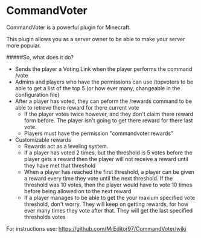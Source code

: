 CommandVoter
============

CommandVoter is a powerful plugin for Minecraft.

This plugin allows you as a server owner to be able to make your server more popular.

#####So, what does it do?

* Sends the player a Voting Link when the player performs the command /vote
* Admins and players who have the permissions can use /topvoters to be able to get a list of the top 5 (or how ever many, changeable in the configuration file)
* After a player has voted, they can peform the /rewards command to be able to retreve there reward for there current vote
  * If the player votes twice however, and they don't claim there reward form before. The player isn't going to get there reward for there last vote.
  * Players must have the permission "commandvoter.rewards"
* Customizable rewards
  * Rewards act as a leveling system.
  * If a player has voted 2 times, but the threshold is 5 votes before the player gets a reward then the player will not receive a reward until they have met that threshold
  * When a player has reached the first threshold, a player can be given a reward every time they vote until the next threshold. If the threshold was 10 votes, then the player would have to vote 10 times before being allowed on to the next reward
  * If a player manages to be able to get the your maxium specified vote threshold, don't worry. They will keep on getting rewards, for how ever many times they vote after that. They will get the last specified thresholds votes


For instructions use: https://github.com/MrEditor97/CommandVoter/wiki
